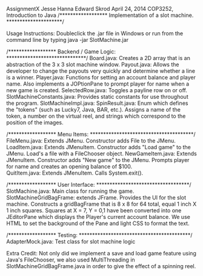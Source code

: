 AssignmentX
Jesse Hanna
Edward Skrod
April 24, 2014
COP3252, Introduction to Java
/******************    Implementation of a slot machine.    *********************/

Usage Instructions:   Doubleclick the .jar file in Windows or run from the command line by typing java -jar SlotMachine.jar

/******************    Backend / Game Logic:       ******************************/
Board.java:         Creates a 2D array that is an abstraction of the 3 x 3 slot machine window. 
Payout.java:        Allows the developer to change the payouts very quickly and determine whether a line is a winner.
Player.java:        Functions for setting an account balance and player name.  Also implements a JOPtionPane to prompt player for name when a new game is created.
SelectedRow.java:        Toggles a payline row on or off.  
SlotMachineConstants.java:   Provides static constants for use throughout the program.
SlotMachineImpl.java:
SpinResult.java:      Enum which defines the "tokens" (such as Lucky7, Java, BAR, etc.).  Assigns a name of the token, a number on the virtual reel, and strings which correspond to the position of the images.

/******************    Menu Items:       ***************************************/
FileMenu.java:      Extends JMenu.  Constructor adds File to the JMenu.
LoadItem.java:      Extends JMenuItem. Constructor adds "Load game" to the JMenu.  Load's a file with a FileChooser object.
NewGameItem.java:   Extends JMenuItem.  Constructor adds "New game" to the JMenu.  Prompts player for name and creates an opening balance of $100.  
QuitItem.java:    Extends JMenuItem.  Calls System.exit().

/******************   User Interface:       ***********************************/
SlotMachine.java:   Main class for running the game.
SlotMachineGridBagFrame:  extends JFrame.  Provides the UI for the slot machine.  Constructs a gridBagFrame that is 8 x 8 for 64 total, equal 1 inch X 1 inch squares.   Squares at X = 7, Y = 0,1 have been converted into one JEditorPane which displays the Player's current account balance.  We use HTML to set the background of the Pane and light CSS to format the text.

/******************   Testing:       ******************************************/
AdapterMock.java:   Test class for slot machine logic

Extra Credit:  Not only did we implement a save and load game feature using Java's FileChooser, we also used MultiThreading in SlotMachineGridBagFrame.java in order to give the effect of a spinning reel.  
